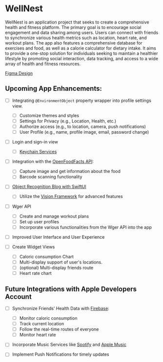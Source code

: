 # WellNest

WellNest is an application project that seeks to create a comprehensive health and fitness platform. The primary goal is to encourage social engagement and data sharing among users. Users can connect with friends to synchronize various health metrics such as location, heart rate, and workout plans. The app also features a comprehensive database for exercises and food, as well as a calorie calculator for dietary intake. It aims to provide a one-stop solution for individuals seeking to maintain a healthier lifestyle by promoting social interaction, data tracking, and access to a wide array of health and fitness resources. 

[Figma Design](https://www.figma.com/file/HZnqSRKRffYaVZnmeBd0kf/WellNest?type=design&node-id=1%3A3&mode=design&t=1M0NNmpNYTWOchdH-1)

## Upcoming App Enhancements:

- [ ] Integrating `@EnvironmentObject` property wrapper into profile settings view.
  - [ ] Customize themes and styles
  - [ ] Settings for Privacy (e.g., Location, Health, etc.)
  - [ ] Authorize access (e.g., to location, camera, push notifications)
  - [ ] User Profile (e.g., name, profile image, email, password change)

- [ ] Login and sign-in view
  - [ ] [Keychain Services](https://developer.apple.com/documentation/security/keychain_services/)

- [ ] Integration with the [OpenFoodFacts API](https://openfoodfacts.github.io/openfoodfacts-server/api/):
  - [ ] Capture image and get information about the food
  - [ ] Barcode scanning functionality

- [ ] [Object Recognition Blog with SwiftUI](https://posturenet.app/blog/object-recognition-with-coreml-vision-and-swiftui-on-ios/)
  - [ ] Utilize the [Vision Framework](https://developer.apple.com/documentation/vision/) for advanced features

- [ ] Wger API
  - [ ] Create and manage workout plans
  - [ ] Set up user profiles
  - [ ] Incorporate various functionalities from the Wger API into the app

- [ ] Improved User Interface and User Experience

- [ ] Create Widget Views
  - [ ] Caloric consumption Chart
  - [ ] Multi-display support of user's locations.
  - [ ] (optional) Multi-display friends route
  - [ ] Heart rate chart

## Future Integrations with Apple Developers Account

- [ ] Synchronize Friends' Health Data with [Firebase](https://firebase.google.com/):
  - [ ] Monitor caloric consumption
  - [ ] Track current location
  - [ ] Follow the real-time routes of everyone
  - [ ] Monitor heart rate

- [ ] Incorporate Music Services like [Spotify](https://www.spotify.com/) and [Apple Music](https://www.apple.com/apple-music/)

- [ ] Implement Push Notifications for timely updates
